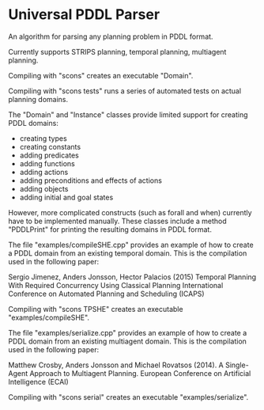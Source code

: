 
# Universal PDDL Parser

An algorithm for parsing any planning problem in PDDL format.

Currently supports STRIPS planning, temporal planning, multiagent planning.

Compiling with "scons" creates an executable "Domain".

Compiling with "scons tests" runs a series of automated tests on actual planning domains.

The "Domain" and "Instance" classes provide limited support for creating PDDL domains:

- creating types
- creating constants
- adding predicates
- adding functions
- adding actions
- adding preconditions and effects of actions
- adding objects
- adding initial and goal states

However, more complicated constructs (such as forall and when) currently have to be implemented manually. These classes include a method "PDDLPrint" for printing the resulting domains in PDDL format.

The file "examples/compileSHE.cpp" provides an example of how to create a PDDL domain from an existing temporal domain. This is the compilation used in the following paper:

 Sergio Jimenez, Anders Jonsson, Hector Palacios (2015)
 Temporal Planning With Required Concurrency Using Classical Planning
 International Conference on Automated Planning and Scheduling (ICAPS)

Compiling with "scons TPSHE" creates an executable "examples/compileSHE".

The file "examples/serialize.cpp" provides an example of how to create a PDDL domain from an existing multiagent domain. This is the compilation used in the following paper:

 Matthew Crosby, Anders Jonsson and Michael Rovatsos (2014).
 A Single-Agent Approach to Multiagent Planning.
 European Conference on Artificial Intelligence (ECAI)

Compiling with "scons serial" creates an executable "examples/serialize".
